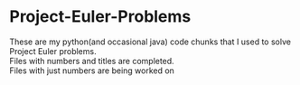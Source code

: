 # Project-Euler-Problems
These are my python(and occasional java) code chunks that I used to solve Project Euler problems.  
Files with numbers and titles are completed.  
Files with just numbers are being worked on

